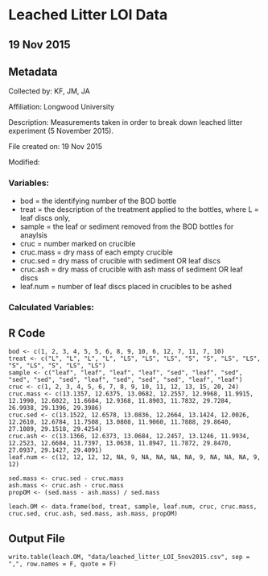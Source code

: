 # Leached Litter LOI Data

## 19 Nov 2015

## Metadata

Collected by: KF, JM, JA 

Affiliation: Longwood University

Description: Measurements taken in order to break down leached litter experiment (5 November 2015). 

File created on:  19 Nov 2015

Modified:



### Variables:

* bod = the identifying number of the BOD bottle
* treat = the description of the treatment applied to the bottles, where L = leaf discs only,
* sample = the leaf or sediment removed from the BOD bottles for anaylsis
* cruc = number marked on crucible
* cruc.mass = dry mass of each empty crucible
* cruc.sed = dry mass of crucible with sediment OR leaf discs
* cruc.ash = dry mass of crucible with ash mass of sediment OR leaf discs
* leaf.num = number of leaf discs placed in crucibles to be ashed

### Calculated Variables:


## R Code

    bod <- c(1, 2, 3, 4, 5, 5, 6, 8, 9, 10, 6, 12, 7, 11, 7, 10)
    treat <- c("L", "L", "L", "L", "LS", "LS", "LS", "S", "S", "LS", "LS", "S", "LS", "S", "LS", "LS")
    sample <- c("leaf", "leaf", "leaf", "leaf", "sed", "leaf", "sed", "sed", "sed", "sed", "leaf", "sed", "sed", "sed", "leaf", "leaf")
    cruc <- c(1, 2, 3, 4, 5, 6, 7, 8, 9, 10, 11, 12, 13, 15, 20, 24)
    cruc.mass <- c(13.1357, 12.6375, 13.0682, 12.2557, 12.9968, 11.9915, 12.1990, 12.6022, 11.6684, 12.9368, 11.8903, 11.7832, 29.7284, 26.9938, 29.1396, 29.3986)
    cruc.sed <- c(13.1522, 12.6578, 13.0836, 12.2664, 13.1424, 12.0026, 12.2610, 12.6784, 11.7508, 13.0808, 11.9060, 11.7888, 29.8640, 27.1089, 29.1518, 29.4254)
    cruc.ash <- c(13.1366, 12.6373, 13.0684, 12.2457, 13.1246, 11.9934, 12.2523, 12.6684, 11.7397, 13.0638, 11.8947, 11.7872, 29.8470, 27.0937, 29.1427, 29.4091)
    leaf.num <- c(12, 12, 12, 12, NA, 9, NA, NA, NA, NA, 9, NA, NA, NA, 9, 12)

    sed.mass <- cruc.sed - cruc.mass
    ash.mass <- cruc.ash - cruc.mass
    propOM <- (sed.mass - ash.mass) / sed.mass

    leach.OM <- data.frame(bod, treat, sample, leaf.num, cruc, cruc.mass, cruc.sed, cruc.ash, sed.mass, ash.mass, propOM)

## Output File 

    write.table(leach.OM, "data/leached_litter_LOI_5nov2015.csv", sep = ",", row.names = F, quote = F) 
